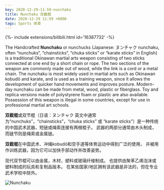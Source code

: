 ```yaml
---
key: 2020-12-29-11-59-nunchaku
title: Nunchaku 双截棍
date: 2020-12-29 11:59 +0800
tags: Sports 体育
---
```


<div>{%- include extensions/bilibili.html id='16387732' -%}</div>

The Handcrafted **Nunchaku** or nunchucks (Japanese: ヌンチャク nunchaku, often “nunchuks“, “chainsticks“, “chuka sticks” or “karate sticks” in English) is a traditional Okinawan martial arts weapon consisting of two sticks connected at one end by a short chain or rope. The two sections of the weapon are commonly made out of wood, while the link is a cord or a metal chain. The nunchaku is most widely used in martial arts such as Okinawan kobudō and karate, and is used as a training weapon, since it allows the development of quicker hand movements and improves posture. Modern-day nunchaku can be made from metal, wood, plastic or fiberglass. Toy and replica versions made of polystyrene foam or plastic are also available. Possession of this weapon is illegal in some countries, except for use in professional martial art schools.

**双截棍**或双节棍（日语：ヌンチャク 英文中通常为“nunchuks”，“chainsticks”，“chuka sticks” 或 “karate sticks”）是一种传统的中国武术武器，短链或绳索连接有两根棍子。 武器的两部分通常由木头制成，而链节则是绳索或金属链。

**双截棍**在中国武术、冲绳kobudō和空手道等体育运动中得到广泛的使用，
并被用作训练武器，因为它可以加快手部动作并改善姿势。

现代双节棍可以由金属，木材，塑料或玻璃纤维制成。
也提供由聚苯乙烯泡沫或塑料制成的玩具和复制品版本。 
在某些国家/地区拥有该武器是非法的，但在专业武术学校中除外。

![Nunchaku](https://tenetai.com/iclass/n.jpg)

<!--more-->
